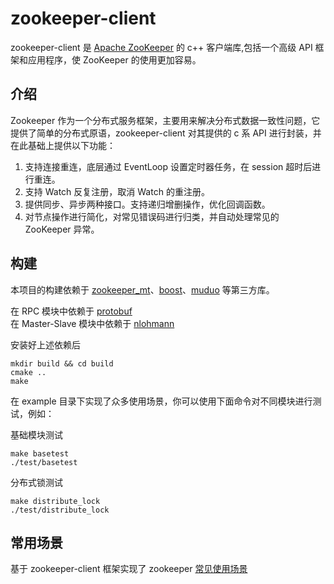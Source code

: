 # zookeeper-client

zookeeper-client 是 [Apache ZooKeeper](https://zookeeper.apache.org/) 的 c++ 客户端库,包括一个高级 API 框架和应用程序，使 ZooKeeper 的使用更加容易。

## 介绍

Zookeeper 作为一个分布式服务框架，主要用来解决分布式数据一致性问题，它提供了简单的分布式原语，zookeeper-client 对其提供的 c 系 API 进行封装，并在此基础上提供以下功能：
1. 支持连接重连，底层通过 EventLoop 设置定时器任务，在 session 超时后进行重连。
2. 支持 Watch 反复注册，取消 Watch 的重注册。
3. 提供同步、异步两种接口。支持递归增删操作，优化回调函数。
4. 对节点操作进行简化，对常见错误码进行归类，并自动处理常见的 ZooKeeper 异常。

## 构建

本项目的构建依赖于 [zookeeper_mt](https://zookeeper.apache.org/releases.html)、[boost](https://github.com/boostorg/boost)、[muduo](https://github.com/chenshuo/muduo) 等第三方库。

在 RPC 模块中依赖于 [protobuf](https://github.com/protocolbuffers/protobuf)\
在 Master-Slave 模块中依赖于 [nlohmann](https://github.com/nlohmann/json)

安装好上述依赖后
```
mkdir build && cd build
cmake ..
make
```
在 example 目录下实现了众多使用场景，你可以使用下面命令对不同模块进行测试，例如：

基础模块测试
```
make basetest
./test/basetest
```
分布式锁测试
```
make distribute_lock
./test/distribute_lock
```

## 常用场景

基于 zookeeper-client 框架实现了 zookeeper [常见使用场景](./example/README.md)


